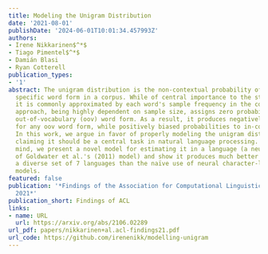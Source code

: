 ```yaml
---
title: Modeling the Unigram Distribution
date: '2021-08-01'
publishDate: '2024-06-01T10:01:34.457993Z'
authors:
- Irene Nikkarinen$^*$
- Tiago Pimentel$^*$
- Damián Blasi
- Ryan Cotterell
publication_types:
- '1'
abstract: The unigram distribution is the non-contextual probability of finding a
  specific word form in a corpus. While of central importance to the study of language,
  it is commonly approximated by each word's sample frequency in the corpus. This
  approach, being highly dependent on sample size, assigns zero probability to any
  out-of-vocabulary (oov) word form. As a result, it produces negatively biased probabilities
  for any oov word form, while positively biased probabilities to in-corpus words.
  In this work, we argue in favor of properly modeling the unigram distribution --
  claiming it should be a central task in natural language processing. With this in
  mind, we present a novel model for estimating it in a language (a neuralization
  of Goldwater et al.'s (2011) model) and show it produces much better estimates across
  a diverse set of 7 languages than the naïve use of neural character-level language
  models.
featured: false
publication: '*Findings of the Association for Computational Linguistics: ACL-IJCNLP
  2021*'
publication_short: Findings of ACL
links:
- name: URL
  url: https://arxiv.org/abs/2106.02289
url_pdf: papers/nikkarinen+al.acl-findings21.pdf
url_code: https://github.com/irenenikk/modelling-unigram
---
```


